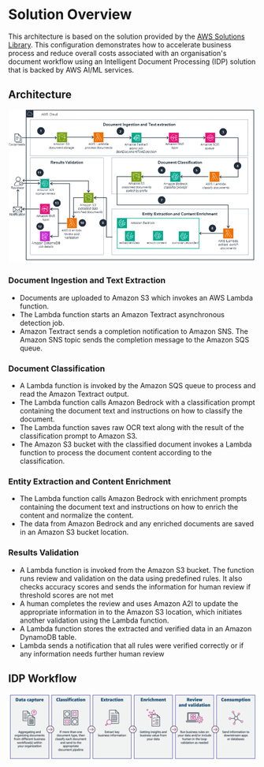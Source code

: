 # Solution Overview

This architecture is based on the solution provided by the [AWS Solutions Library](https://aws.amazon.com/solutions/guidance/intelligent-document-processing-on-aws/). This configuration demonstrates how to accelerate business process and reduce overall costs associated with an organisation's document workflow using an Intelligent Document Processing (IDP) solution that is backed by AWS AI/ML services.

## Architecture
![AWS IDP Architecture Diagram](imgs/aws-idp.png)

### Document Ingestion and Text Extraction

- Documents are uploaded to Amazon S3 which invokes an AWS Lambda function.
- The Lambda function starts an Amazon Textract asynchronous detection job.
- Amazon Textract sends a completion notification to Amazon SNS. The Amazon SNS topic sends the completion message to the Amazon SQS queue.

### Document Classification

- A Lambda function is invoked by the Amazon SQS queue to process and read the Amazon Textract output.
- The Lambda function calls Amazon Bedrock with a classification prompt containing the document text and instructions on how to classify the document.
- The Lambda function saves raw OCR text along with the result of the classification prompt to Amazon S3.
- The Amazon S3 bucket with the classified document invokes a Lambda function to process the document content according to the classification.

### Entity Extraction and Content Enrichment

- The Lambda function calls Amazon Bedrock with enrichment prompts containing the document text and instructions on how to enrich the content and normalize the content.
- The data from Amazon Bedrock and any enriched documents are saved in an Amazon S3 bucket location.

### Results Validation

- A Lambda function is invoked from the Amazon S3 bucket. The function runs review and validation on the data using predefined rules. It also checks accuracy scores and sends the information for human review if threshold scores are not met
- A human completes the review and uses Amazon A2I to update the appropriate information in to the Amazon S3 location, which initiates another validation using the Lambda function.
- A Lambda function stores the extracted and verified data in an Amazon DynamoDB table.
- Lambda sends a notification that all rules were verified correctly or if any information needs further human review

## IDP Workflow

![IDP phases](imgs/idp-phases.png)